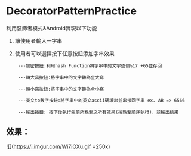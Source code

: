 # DecoratorPatternPractice


利用裝飾者模式&Android實現以下功能

1. 讓使用者輸入一字串

2. 使用者可以選擇按下任意按鈕添加字串效果

        ---加密按鈕:利用hash Function將字串中的文字逐個%17 +65並存回

        ---轉大寫按鈕:將字串中的文字轉為全大寫

        ---轉小寫按鈕:將字串中的文字轉為全小寫

        ---英文to數字按鈕:將字串中的英文ascii碼讀出並串接回字串 ex. AB => 6566

        ---輸出按鈕: 按下後執行先前所點擊之所有效果(按點擊順序執行)，並輸出結果

## 效果：
![](https://i.imgur.com/Wi7iOXu.gif =250x)

